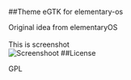 ##Theme eGTK for elementary-os

Original idea from elementaryOS
<br>
<br>
This is screenshot
<br>
![Screenshoot](http://i.imgur.com/MC3OeAz.png)
##License

GPL
